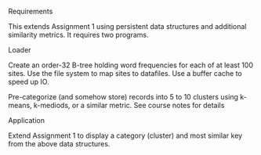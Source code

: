 Requirements

This extends Assignment 1 using persistent data structures and additional similarity metrics. It requires two programs.

Loader

Create an order-32 B-tree holding word frequencies for each of at least 100 sites. Use the file system to map sites to datafiles. Use a buffer cache to speed up IO.

Pre-categorize (and somehow store) records into 5 to 10 clusters using k-means, k-mediods, or a similar metric. See course notes for details 

Application

Extend Assignment 1 to display a category (cluster) and most similar key from the above data structures.

